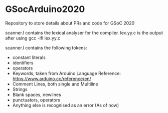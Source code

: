 # GSocArduino2020
Repository to store details about PRs and code for GSoC 2020

scanner.l contains the lexical analyser for the compiler. lex.yy.c is the output after using gcc -lfl lex.yy.c

scanner.l contains the following tokens:

- constant literals
- identifiers
- operators
- Keywords, taken from Arduino Language Reference: https://www.arduino.cc/reference/en/
- Comment Lines, both single and Multiline
- Strings
- Blank spaces, newlines
- punctuators, operators
- Anything else is recognised as an error (As of now)
